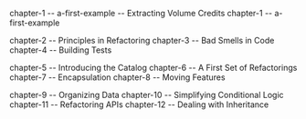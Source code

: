 chapter-1 -- a-first-example -- Extracting Volume Credits
chapter-1 -- a-first-example

chapter-2 -- Principles in Refactoring
chapter-3 -- Bad Smells in Code
chapter-4 -- Building Tests

chapter-5 -- Introducing the Catalog
chapter-6 -- A First Set of Refactorings
chapter-7 -- Encapsulation
chapter-8 -- Moving Features

chapter-9 -- Organizing Data
chapter-10 -- Simplifying Conditional Logic
chapter-11 -- Refactoring APIs
chapter-12 -- Dealing with Inheritance
